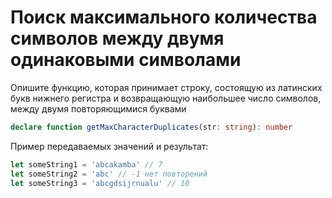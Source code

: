 # Поиск максимального количества символов между двумя одинаковыми символами
Опишите функцию, которая принимает строку, состоящую из латинских букв нижнего регистра и возвращающую наибольшее число символов, между двумя повторяющимися буквами 
```ts
declare function getMaxCharacterDuplicates(str: string): number
```
Пример передаваемых значений и результат:
```ts
let someString1 = 'abcakamba' // 7
let someString2 = 'abc' // -1 нет повторений
let someString3 = 'abcgdsijrnualu' // 10
```
